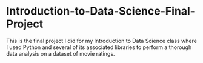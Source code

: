 # Introduction-to-Data-Science-Final-Project

This is the final project I did for my Introduction to Data Science class where I used Python and several of its associated libraries to perform a thorough data analysis on a dataset of movie ratings.
